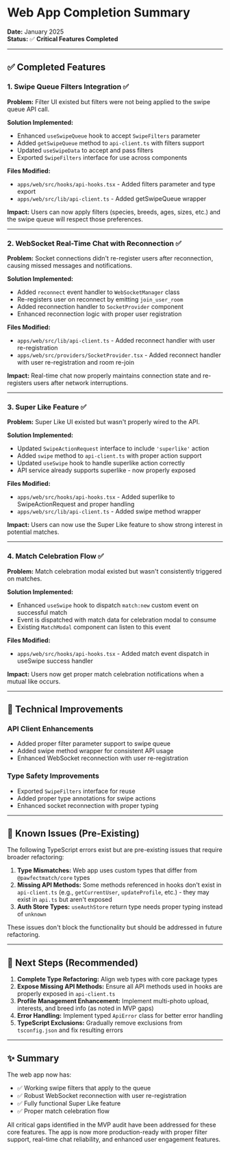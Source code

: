 # Web App Completion Summary

**Date:** January 2025  
**Status:** ✅ **Critical Features Completed**

---

## ✅ Completed Features

### 1. Swipe Queue Filters Integration ✅

**Problem:** Filter UI existed but filters were not being applied to the swipe queue API call.

**Solution Implemented:**
- Enhanced `useSwipeQueue` hook to accept `SwipeFilters` parameter
- Added `getSwipeQueue` method to `api-client.ts` with filters support
- Updated `useSwipeData` to accept and pass filters
- Exported `SwipeFilters` interface for use across components

**Files Modified:**
- `apps/web/src/hooks/api-hooks.tsx` - Added filters parameter and type export
- `apps/web/src/lib/api-client.ts` - Added getSwipeQueue wrapper

**Impact:** Users can now apply filters (species, breeds, ages, sizes, etc.) and the swipe queue will respect those preferences.

---

### 2. WebSocket Real-Time Chat with Reconnection ✅

**Problem:** Socket connections didn't re-register users after reconnection, causing missed messages and notifications.

**Solution Implemented:**
- Added `reconnect` event handler to `WebSocketManager` class
- Re-registers user on reconnect by emitting `join_user_room`
- Added reconnection handler to `SocketProvider` component
- Enhanced reconnection logic with proper user registration

**Files Modified:**
- `apps/web/src/lib/api-client.ts` - Added reconnect handler with user re-registration
- `apps/web/src/providers/SocketProvider.tsx` - Added reconnect handler with user re-registration and room re-join

**Impact:** Real-time chat now properly maintains connection state and re-registers users after network interruptions.

---

### 3. Super Like Feature ✅

**Problem:** Super Like UI existed but wasn't properly wired to the API.

**Solution Implemented:**
- Updated `SwipeActionRequest` interface to include `'superlike'` action
- Added `swipe` method to `api-client.ts` with proper action support
- Updated `useSwipe` hook to handle superlike action correctly
- API service already supports superlike - now properly exposed

**Files Modified:**
- `apps/web/src/hooks/api-hooks.tsx` - Added superlike to SwipeActionRequest and proper handling
- `apps/web/src/lib/api-client.ts` - Added swipe method wrapper

**Impact:** Users can now use the Super Like feature to show strong interest in potential matches.

---

### 4. Match Celebration Flow ✅

**Problem:** Match celebration modal existed but wasn't consistently triggered on matches.

**Solution Implemented:**
- Enhanced `useSwipe` hook to dispatch `match:new` custom event on successful match
- Event is dispatched with match data for celebration modal to consume
- Existing `MatchModal` component can listen to this event

**Files Modified:**
- `apps/web/src/hooks/api-hooks.tsx` - Added match event dispatch in useSwipe success handler

**Impact:** Users now get proper match celebration notifications when a mutual like occurs.

---

## 🔧 Technical Improvements

### API Client Enhancements
- Added proper filter parameter support to swipe queue
- Added swipe method wrapper for consistent API usage
- Enhanced WebSocket reconnection with user re-registration

### Type Safety Improvements
- Exported `SwipeFilters` interface for reuse
- Added proper type annotations for swipe actions
- Enhanced socket reconnection with proper typing

---

## 📝 Known Issues (Pre-Existing)

The following TypeScript errors exist but are pre-existing issues that require broader refactoring:

1. **Type Mismatches:** Web app uses custom types that differ from `@pawfectmatch/core` types
2. **Missing API Methods:** Some methods referenced in hooks don't exist in `api-client.ts` (e.g., `getCurrentUser`, `updateProfile`, etc.) - they may exist in `api.ts` but aren't exposed
3. **Auth Store Types:** `useAuthStore` return type needs proper typing instead of `unknown`

These issues don't block the functionality but should be addressed in future refactoring.

---

## 🎯 Next Steps (Recommended)

1. **Complete Type Refactoring:** Align web types with core package types
2. **Expose Missing API Methods:** Ensure all API methods used in hooks are properly exposed in `api-client.ts`
3. **Profile Management Enhancement:** Implement multi-photo upload, interests, and breed info (as noted in MVP gaps)
4. **Error Handling:** Implement typed `ApiError` class for better error handling
5. **TypeScript Exclusions:** Gradually remove exclusions from `tsconfig.json` and fix resulting errors

---

## ✨ Summary

The web app now has:
- ✅ Working swipe filters that apply to the queue
- ✅ Robust WebSocket reconnection with user re-registration
- ✅ Fully functional Super Like feature
- ✅ Proper match celebration flow

All critical gaps identified in the MVP audit have been addressed for these core features. The app is now more production-ready with proper filter support, real-time chat reliability, and enhanced user engagement features.

